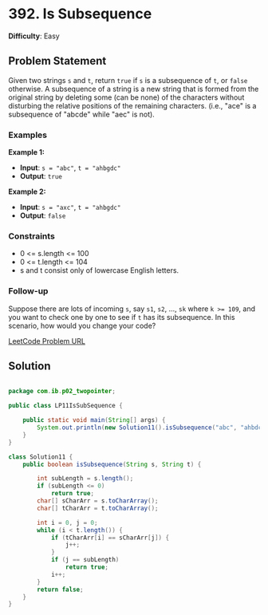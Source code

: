 # 392. Is Subsequence

**Difficulty**: Easy

## Problem Statement
Given two strings `s` and `t`, return `true` if `s` is a subsequence of `t`, or `false` otherwise. A subsequence of a string is a new string that is formed from the original string by deleting some (can be none) of the characters without disturbing the relative positions of the remaining characters. (i.e., "ace" is a subsequence of "abcde" while "aec" is not).

### Examples

**Example 1:**
- **Input**: `s = "abc"`, `t = "ahbgdc"`
- **Output**: `true`

**Example 2:**
- **Input**: `s = "axc"`, `t = "ahbgdc"`
- **Output**: `false`

### Constraints
- 0 <= s.length <= 100
- 0 <= t.length <= 104
- s and t consist only of lowercase English letters.

### Follow-up
Suppose there are lots of incoming `s`, say `s1`, `s2`, ..., `sk` where `k >= 109`, and you want to check one by one to see if `t` has its subsequence. In this scenario, how would you change your code?

[LeetCode Problem URL](https://leetcode.com/problems/is-subsequence/)

## Solution

```java

package com.ib.p02_twopointer;

public class LP11IsSubSequence {

	public static void main(String[] args) {
		System.out.println(new Solution11().isSubsequence("abc", "ahbdc"));
	}
}

class Solution11 {
	public boolean isSubsequence(String s, String t) {

		int subLength = s.length();
		if (subLength <= 0)
			return true;
		char[] sCharArr = s.toCharArray();
		char[] tCharArr = t.toCharArray();

		int i = 0, j = 0;
		while (i < t.length()) {
			if (tCharArr[i] == sCharArr[j]) {
				j++;
			}
			if (j == subLength)
				return true;
			i++;
		}
		return false;
	}
}